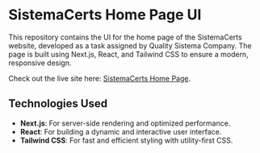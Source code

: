 # SistemaCerts Home Page UI

This repository contains the UI for the home page of the SistemaCerts website, developed as a task assigned by Quality Sistema Company. The page is built using Next.js, React, and Tailwind CSS to ensure a modern, responsive design.

Check out the live site here: [SistemaCerts Home Page](https://sistemacerts.vercel.app/).

## Technologies Used
- **Next.js**: For server-side rendering and optimized performance.
- **React**: For building a dynamic and interactive user interface.
- **Tailwind CSS**: For fast and efficient styling with utility-first CSS.
